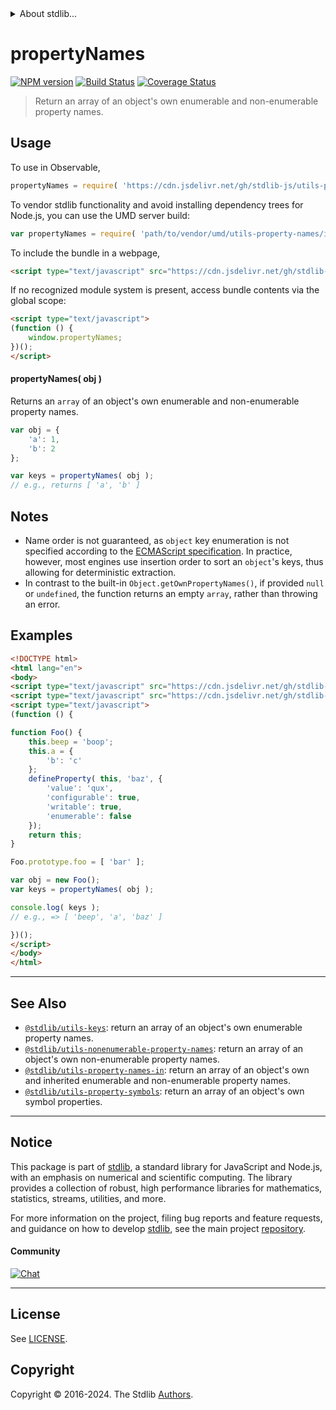 <!--

@license Apache-2.0

Copyright (c) 2018 The Stdlib Authors.

Licensed under the Apache License, Version 2.0 (the "License");
you may not use this file except in compliance with the License.
You may obtain a copy of the License at

   http://www.apache.org/licenses/LICENSE-2.0

Unless required by applicable law or agreed to in writing, software
distributed under the License is distributed on an "AS IS" BASIS,
WITHOUT WARRANTIES OR CONDITIONS OF ANY KIND, either express or implied.
See the License for the specific language governing permissions and
limitations under the License.

-->


<details>
  <summary>
    About stdlib...
  </summary>
  <p>We believe in a future in which the web is a preferred environment for numerical computation. To help realize this future, we've built stdlib. stdlib is a standard library, with an emphasis on numerical and scientific computation, written in JavaScript (and C) for execution in browsers and in Node.js.</p>
  <p>The library is fully decomposable, being architected in such a way that you can swap out and mix and match APIs and functionality to cater to your exact preferences and use cases.</p>
  <p>When you use stdlib, you can be absolutely certain that you are using the most thorough, rigorous, well-written, studied, documented, tested, measured, and high-quality code out there.</p>
  <p>To join us in bringing numerical computing to the web, get started by checking us out on <a href="https://github.com/stdlib-js/stdlib">GitHub</a>, and please consider <a href="https://opencollective.com/stdlib">financially supporting stdlib</a>. We greatly appreciate your continued support!</p>
</details>

# propertyNames

[![NPM version][npm-image]][npm-url] [![Build Status][test-image]][test-url] [![Coverage Status][coverage-image]][coverage-url] <!-- [![dependencies][dependencies-image]][dependencies-url] -->

> Return an array of an object's own enumerable and non-enumerable property names.



<section class="usage">

## Usage

To use in Observable,

```javascript
propertyNames = require( 'https://cdn.jsdelivr.net/gh/stdlib-js/utils-property-names@umd/browser.js' )
```

To vendor stdlib functionality and avoid installing dependency trees for Node.js, you can use the UMD server build:

```javascript
var propertyNames = require( 'path/to/vendor/umd/utils-property-names/index.js' )
```

To include the bundle in a webpage,

```html
<script type="text/javascript" src="https://cdn.jsdelivr.net/gh/stdlib-js/utils-property-names@umd/browser.js"></script>
```

If no recognized module system is present, access bundle contents via the global scope:

```html
<script type="text/javascript">
(function () {
    window.propertyNames;
})();
</script>
```

#### propertyNames( obj )

Returns an `array` of an object's own enumerable and non-enumerable property names.

```javascript
var obj = {
    'a': 1,
    'b': 2
};

var keys = propertyNames( obj );
// e.g., returns [ 'a', 'b' ]
```

</section>

<!-- /.usage -->

<section class="notes">

## Notes

-   Name order is not guaranteed, as `object` key enumeration is not specified according to the [ECMAScript specification][ecma-262-for-in]. In practice, however, most engines use insertion order to sort an `object`'s keys, thus allowing for deterministic extraction.
-   In contrast to the built-in `Object.getOwnPropertyNames()`, if provided `null` or `undefined`, the function returns an empty `array`, rather than throwing an error.

</section>

<!-- /.notes -->

<section class="examples">

## Examples

<!-- eslint no-undef: "error" -->

```html
<!DOCTYPE html>
<html lang="en">
<body>
<script type="text/javascript" src="https://cdn.jsdelivr.net/gh/stdlib-js/utils-define-property@umd/browser.js"></script>
<script type="text/javascript" src="https://cdn.jsdelivr.net/gh/stdlib-js/utils-property-names@umd/browser.js"></script>
<script type="text/javascript">
(function () {

function Foo() {
    this.beep = 'boop';
    this.a = {
        'b': 'c'
    };
    defineProperty( this, 'baz', {
        'value': 'qux',
        'configurable': true,
        'writable': true,
        'enumerable': false
    });
    return this;
}

Foo.prototype.foo = [ 'bar' ];

var obj = new Foo();
var keys = propertyNames( obj );

console.log( keys );
// e.g., => [ 'beep', 'a', 'baz' ]

})();
</script>
</body>
</html>
```

</section>

<!-- /.examples -->

<!-- Section for related `stdlib` packages. Do not manually edit this section, as it is automatically populated. -->

<section class="related">

* * *

## See Also

-   <span class="package-name">[`@stdlib/utils-keys`][@stdlib/utils/keys]</span><span class="delimiter">: </span><span class="description">return an array of an object's own enumerable property names.</span>
-   <span class="package-name">[`@stdlib/utils-nonenumerable-property-names`][@stdlib/utils/nonenumerable-property-names]</span><span class="delimiter">: </span><span class="description">return an array of an object's own non-enumerable property names.</span>
-   <span class="package-name">[`@stdlib/utils-property-names-in`][@stdlib/utils/property-names-in]</span><span class="delimiter">: </span><span class="description">return an array of an object's own and inherited enumerable and non-enumerable property names.</span>
-   <span class="package-name">[`@stdlib/utils-property-symbols`][@stdlib/utils/property-symbols]</span><span class="delimiter">: </span><span class="description">return an array of an object's own symbol properties.</span>

</section>

<!-- /.related -->

<!-- Section for all links. Make sure to keep an empty line after the `section` element and another before the `/section` close. -->


<section class="main-repo" >

* * *

## Notice

This package is part of [stdlib][stdlib], a standard library for JavaScript and Node.js, with an emphasis on numerical and scientific computing. The library provides a collection of robust, high performance libraries for mathematics, statistics, streams, utilities, and more.

For more information on the project, filing bug reports and feature requests, and guidance on how to develop [stdlib][stdlib], see the main project [repository][stdlib].

#### Community

[![Chat][chat-image]][chat-url]

---

## License

See [LICENSE][stdlib-license].


## Copyright

Copyright &copy; 2016-2024. The Stdlib [Authors][stdlib-authors].

</section>

<!-- /.stdlib -->

<!-- Section for all links. Make sure to keep an empty line after the `section` element and another before the `/section` close. -->

<section class="links">

[npm-image]: http://img.shields.io/npm/v/@stdlib/utils-property-names.svg
[npm-url]: https://npmjs.org/package/@stdlib/utils-property-names

[test-image]: https://github.com/stdlib-js/utils-property-names/actions/workflows/test.yml/badge.svg?branch=v0.2.0
[test-url]: https://github.com/stdlib-js/utils-property-names/actions/workflows/test.yml?query=branch:v0.2.0

[coverage-image]: https://img.shields.io/codecov/c/github/stdlib-js/utils-property-names/main.svg
[coverage-url]: https://codecov.io/github/stdlib-js/utils-property-names?branch=main

<!--

[dependencies-image]: https://img.shields.io/david/stdlib-js/utils-property-names.svg
[dependencies-url]: https://david-dm.org/stdlib-js/utils-property-names/main

-->

[chat-image]: https://img.shields.io/gitter/room/stdlib-js/stdlib.svg
[chat-url]: https://app.gitter.im/#/room/#stdlib-js_stdlib:gitter.im

[stdlib]: https://github.com/stdlib-js/stdlib

[stdlib-authors]: https://github.com/stdlib-js/stdlib/graphs/contributors

[umd]: https://github.com/umdjs/umd
[es-module]: https://developer.mozilla.org/en-US/docs/Web/JavaScript/Guide/Modules

[deno-url]: https://github.com/stdlib-js/utils-property-names/tree/deno
[deno-readme]: https://github.com/stdlib-js/utils-property-names/blob/deno/README.md
[umd-url]: https://github.com/stdlib-js/utils-property-names/tree/umd
[umd-readme]: https://github.com/stdlib-js/utils-property-names/blob/umd/README.md
[esm-url]: https://github.com/stdlib-js/utils-property-names/tree/esm
[esm-readme]: https://github.com/stdlib-js/utils-property-names/blob/esm/README.md
[branches-url]: https://github.com/stdlib-js/utils-property-names/blob/main/branches.md

[stdlib-license]: https://raw.githubusercontent.com/stdlib-js/utils-property-names/main/LICENSE

[ecma-262-for-in]: https://262.ecma-international.org/5.1/#sec-12.6.4

<!-- <related-links> -->

[@stdlib/utils/keys]: https://github.com/stdlib-js/utils-keys/tree/umd

[@stdlib/utils/nonenumerable-property-names]: https://github.com/stdlib-js/utils-nonenumerable-property-names/tree/umd

[@stdlib/utils/property-names-in]: https://github.com/stdlib-js/utils-property-names-in/tree/umd

[@stdlib/utils/property-symbols]: https://github.com/stdlib-js/utils-property-symbols/tree/umd

<!-- </related-links> -->

</section>

<!-- /.links -->
